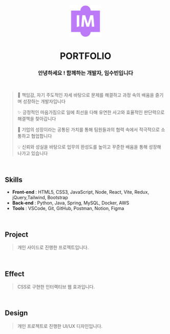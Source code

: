 <p align="middle" >
  <img width="100px;" src="/assets/logo.png"/>
</p>
<h1 align="middle">PORTFOLIO</h1>
<h3 align="middle">안녕하세요 ! 함께하는 개발자, 임수빈입니다</h3>

<br/>

> 🌱 책임감, 자기 주도적인 자세 바탕으로 문제를 해결하고 과정 속의 배움을 즐기며 성장하는 개발자입니다
>
> ✨ 긍정적인 마음가짐으로 일에 최선을 다해 유연한 사고와 효율적인 판단력으로 해결책을 찾아갑니다
>
> 🎯 기업의 성장이라는 공통된 가치를 통해 팀원들과의 협력 속에서 적극적으로 소통하고 협업합니다
>
> 💡 신뢰와 성실을 바탕으로 업무의 완성도를 높이고 꾸준한 배움을 통해 성장해 나가고 있습니다

<br/>

## Skills

- **Front-end** : HTML5, CSS3, JavaScript, Node, React, Vite, Redux, jQuery,Tailwind, Bootstrap
- **Back-end** : Python, Java, Spring, MySQL, Docker, AWS
- **Tools** : VSCode, Git, GitHub, Postman, Notion, Figma

<br/>

## Project

> 개인 사이드로 진행한 프로젝트입니다.

<br/>

## Effect

> CSS로 구현한 인터랙티브 웹 효과입니다.

<br/>

## Design

> 개인 프로젝트로 진행한 UI/UX 디자인입니다.
